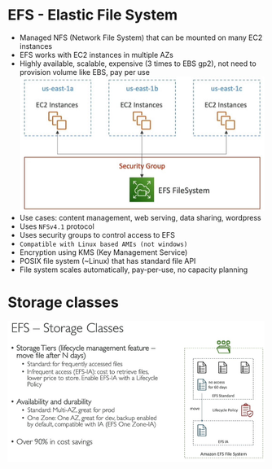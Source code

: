 # EFS - Elastic File System
* Managed NFS (Network File System) that can be mounted on many EC2 instances
* EFS works with EC2 instances in multiple AZs
* Highly available, scalable, expensive (3 times to EBS gp2), not need to provision volume like EBS, pay per use\
![picture](imgs/efs-1.jpg)
* Use cases: content management, web serving, data sharing, wordpress
* Uses `NFSv4.1` protocol
* Uses security groups to control access to EFS
* `Compatible with Linux based AMIs (not windows)`
* Encryption using KMS (Key Management Service)
* POSIX file system (~Linux) that has standard file API
* File system scales automatically, pay-per-use, no capacity planning

# Storage classes
![picture](imgs/storage-classes.jpg)